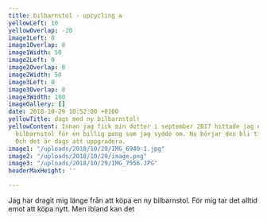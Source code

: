 ```yaml
---
title: bilbarnstol - upcycling ♻️
yellowLeft: 10
yellowOverlap: -20
image1Left: 0
image1Overlap: 0
image1Width: 50
image2Left: 0
image2Overlap: 0
image2Width: 50
image3Left: 0
image3Overlap: 0
image3Width: 100
imageGallery: []
date: 2018-10-29 10:52:00 +0100
yellowTitle: dags med ny bilbarnstol!
yellowContent: Innan jag fick min dotter i september 2017 hittade jag en begagnad
  bilbarnstol för en billig peng som jag sydde om. Nu börjar den bli tight för henne.
  Och det är dags att uppgradera.
image1: "/uploads/2018/10/29/IMG_6940-1.jpg"
image2: "/uploads/2018/10/29/image.png"
image3: "/uploads/2018/10/29/IMG_7556.JPG"
headerMaxHeight: ''

---
```

Jag har dragit mig länge från att köpa en ny bilbarnstol. För mig tar det alltid emot att köpa nytt. Men ibland kan det